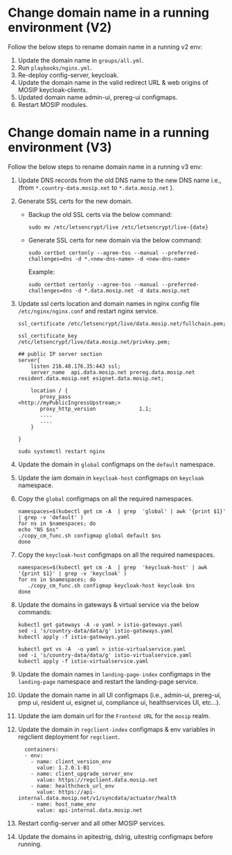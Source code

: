 # Change domain name in a running environment (V2)

Follow the below steps to rename domain name in a running v2 env:
1. Update the domain name in `groups/all.yml`.
2. Run `playbooks/nginx.yml`.
3. Re-deploy config-server, keycloak.
4. Update the domain name in the valid redirect URL & web origins of MOSIP keycloak-clients.
5. Updated domain name admin-ui, prereg-ui configmaps. 
6. Restart MOSIP modules.

# Change domain name in a running environment (V3)

Follow the below steps to rename domain name in a running v3 env:
1. Update DNS records from the old DNS name to the new DNS name i.e., (from `*.country-data.mosip.net` to `*.data.mosip.net` ).
2. Generate SSL certs for the new domain.
   * Backup the old SSL certs via the below command:
     ```
     sudo mv /etc/letsencrypt/live /etc/letsencrypt/live-{date}
     ```
   * Generate SSL certs for new domain via the below command:
     ```
     sudo certbot certonly --agree-tos --manual --preferred-challenges=dns -d *.<new-dns-name> -d <new-dns-name>
     ```
     Example:
     ```
     sudo certbot certonly --agree-tos --manual --preferred-challenges=dns -d *.data.mosip.net -d data.mosip.net
     ```
3. Update ssl certs location and domain names in nginx config file `/etc/nginx/nginx.conf` and restart nginx service.
   ```
   ssl_certificate /etc/letsencrypt/live/data.mosip.net/fullchain.pem;   
   
   ssl_certificate_key /etc/letsencrypt/live/data.mosip.net/privkey.pem;
   ```
   
   ```
   ## public IP server section
   server{
       listen 216.48.176.35:443 ssl;
       server_name  api.data.mosip.net prereg.data.mosip.net resident.data.mosip.net esignet.data.mosip.net;
     
       location / {
          proxy_pass                      <http://myPublicIngressUpstream;>
          proxy_http_version              1.1;
          ....
          ....
       }

   }
   ```
   
   ```
   sudo systemctl restart nginx
   ```
4. Update the domain in `global` configmaps on the `default` namespace.
5. Update the iam domain in `keycloak-host` configmaps on `keycloak` namespace.
6. Copy the `global` configmaps on all the required namespaces.
   ```
   namespaces=$(kubectl get cm -A  | grep  'global' | awk '{print $1}' | grep -v 'default' )
   for ns in $namespaces; do
   echo "NS $ns"
   ./copy_cm_func.sh configmap global default $ns
   done
   ```
7. Copy the `keycloak-host` configmaps on all the required namespaces.
   ```
   namespaces=$(kubectl get cm -A  | grep  'keycloak-host' | awk '{print $1}' | grep -v 'keycloak' )
   for ns in $namespaces; do
      ./copy_cm_func.sh configmap keycloak-host keycloak $ns
   done
   ```
8. Update the domains in gateways & virtual service via the below commands:
   ```
   kubectl get gateways -A -o yaml > istio-gateways.yaml
   sed -i 's/country-data/data/g' istio-gateways.yaml
   kubectl apply -f istio-gateways.yaml
   ```
   ```
   kubectl get vs -A  -o yaml > istio-virtualservice.yaml
   sed -i 's/country-data/data/g' istio-virtualservice.yaml
   kubectl apply -f istio-virtualservice.yaml
   ```
9. Update the domain names in `landing-page-index` configmaps in the `landing-page` namespace and restart the landing-page service. 
10. Update the domain name in all UI configmaps (i.e., admin-ui, prereg-ui, pmp ui, resident ui, esignet ui, compliance ui, healthservices UI, etc...). 
11. Update the iam domain url for the `Frontend URL` for the `mosip` realm. 
12. Update the domain in `regclient-index` configmaps & env variables in regclient deployment for `regclient`.
    ```
      containers:
      - env:
        - name: client_version_env
          value: 1.2.0.1-B1
        - name: client_upgrade_server_env
          value: https://regclient.data.mosip.net
        - name: healthcheck_url_env
          value: https://api-internal.data.mosip.net/v1/syncdata/actuator/health
        - name: host_name_env
          value: api-internal.data.mosip.net
    ```
13. Restart config-server and all other MOSIP services. 
14. Update the domains in apitestrig, dslrig, uitestrig configmaps before running.

 